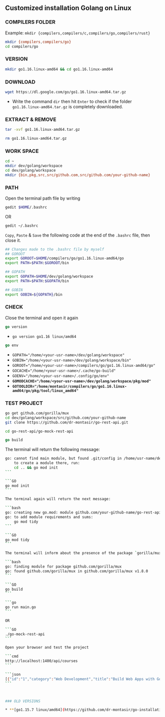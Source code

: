 ## Customized installation Golang on Linux



### COMPILERS FOLDER

Example: `mkdir {compilers,compilers/c,compilers/go,compilers/rust}`

```bash
mkdir {compilers,compilers/go}
cd compilers/go
```



### VERSION 

```bash
mkdir go1.16.linux-amd64 && cd go1.16.linux-amd64
```



### DOWNLOAD

```bash
wget https://dl.google.com/go/go1.16.linux-amd64.tar.gz
```

* Write the command `dir` then hit `Enter` to check if the folder `go1.16.linux-amd64.tar.gz` is completely downloaded.



### EXTRACT & REMOVE

```bash
tar -xvf go1.16.linux-amd64.tar.gz
```

```bash
rm go1.16.linux-amd64.tar.gz
```



### WORK SPACE

```bash
cd ~
mkdir dev/golang/workspace
cd dev/golang/workspace
mkdir {bin,pkg,src,src/github.com,src/github.com/your-github-name}
```



### PATH

Open the terminal path file by writing

```bash
gedit $HOME/.bashrc
```

OR

```bash
gedit ~/.bashrc
```

`Copy`, `Paste` & `Save` the following code at the end of the `.bashrc` file, then close it.

```bash
## Changes made to the .bashrc file by myself
## GOROOT
export GOROOT=$HOME/compilers/go/go1.16.linux-amd64/go
export PATH=$PATH:$GOROOT/bin

## GOPATH
export GOPATH=$HOME/dev/golang/workspace
export PATH=$PATH:$GOPATH/bin

## GOBIN
export GOBIN=${GOPATH}/bin
```



### CHECK

Close the terminal and open it again

```go
go version
```

* `go version go1.16 linux/amd64`

```go
go env
```

* `GOPATH="/home/<your-usr-name>/dev/golang/workspace"`
* `GOBIN="/home/<your-usr-name>/dev/golang/workspace/bin"`
* `GOROOT="/home/<your-usr-name>/compilers/go/go1.16.linux-amd64/go"`
* `GOCACHE="/home/<your-usr-name>/.cache/go-build"`
* `GOENV="/home/<your-usr-name>/.config/go/env"`
* **`GOMODCACHE="/home/<your-usr-name>/dev/golang/workspace/pkg/mod"`**
* **`GOTOOLDIR="/home/montasir/compilers/go/go1.16.linux-amd64/go/pkg/tool/linux_amd64"`**



### TEST PROJECT

```bash
go get github.com/gorilla/mux
cd dev/golang/workspace/src/github.com/your-github-name
git clone https://github.com/dr-montasir/go-rest-api.git
```

```bash
cd go-rest-api/go-mock-rest-api
```

```GO
go build
```

The terminal will return the following message:

````bash
go: cannot find main module, but found .git/config in /home/usr-name/dev/golang/workspace/src/github.com/your-github-name/go-rest-api
	to create a module there, run:
	cd .. && go mod init
```

```GO
go mod init
```

The terminal again will return the next message:

```bash
go: creating new go.mod: module github.com/your-github-name/go-rest-api/go-mock-rest-api
go: to add module requirements and sums:
	go mod tidy
```

```GO
go mod tidy
```

The terminal will inform about the presence of the package `gorilla/mux`

```bash
go: finding module for package github.com/gorilla/mux
go: found github.com/gorilla/mux in github.com/gorilla/mux v1.8.0
```

```GO
go build
```

```go
go run main.go
```

OR

```GO
./go-mock-rest-api
```

Open your browser and test the project

```cmd
http://localhost:1400/api/courses
```

```json
[{"id":"1","category":"Web Development","title":"Build Web Apps with Go Language","instructor":{"firstName":"Rob","lastName":"Pike"},"cousreDuration":"4 months"},{"id":"2","category":"Mobile App Development","title":"Build Mobile Apps with Flutter Dart","instructor":{"firstName":"Lars","lastName":"Bak"},"cousreDuration":"5 months"}]
```



### OLD VERSIONS

* **[go1.15.7 linux/amd64](https://github.com/dr-montasir/go-installation-on-linux/blob/master/versions/go1.15.7.linux-amd64.md)**


